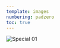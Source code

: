 ```yaml
---
template: images
numbering: padzero
toc: true
---
```


![Special 01](../../_Images/v09/Special1.png#.insert)
